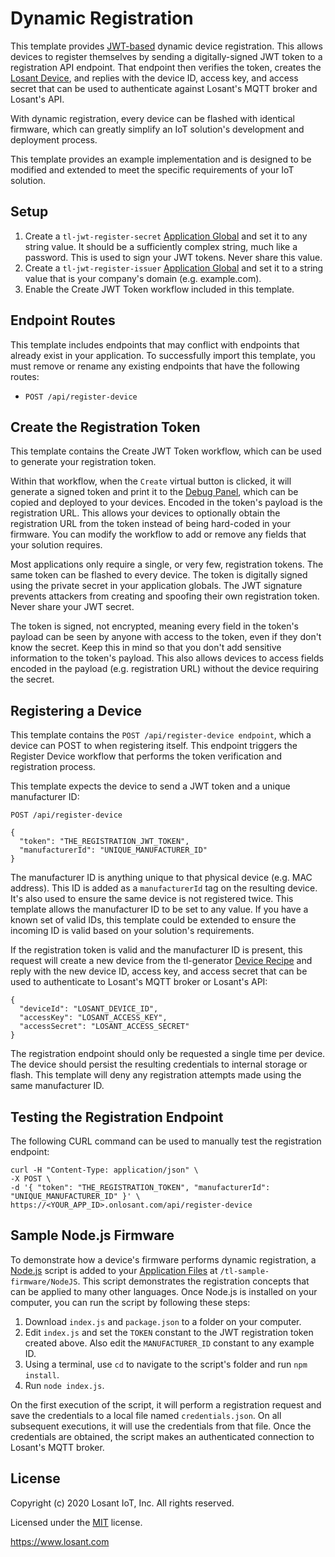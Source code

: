 # Dynamic Registration
This template provides [JWT-based](https://en.wikipedia.org/wiki/JSON_Web_Token) dynamic device registration. This allows devices to register themselves by sending a digitally-signed JWT token to a registration API endpoint. That endpoint then verifies the token, creates the [Losant Device](https://docs.losant.com/devices/overview/), and replies with the device ID, access key, and access secret that can be used to authenticate against Losant's MQTT broker and Losant's API.

With dynamic registration, every device can be flashed with identical firmware, which can greatly simplify an IoT solution's development and deployment process.

This template provides an example implementation and is designed to be modified and extended to meet the specific requirements of your IoT solution.

## Setup
1. Create a `tl-jwt-register-secret` [Application Global](https://docs.losant.com/applications/overview/#application-globals) and set it to any string value. It should be a sufficiently complex string, much like a password. This is used to sign your JWT tokens. Never share this value.
2. Create a `tl-jwt-register-issuer` [Application Global](https://docs.losant.com/applications/overview/#application-globals) and set it to a string value that is your company's domain (e.g. example.com).
3. Enable the Create JWT Token workflow included in this template. 

## Endpoint Routes
This template includes endpoints that may conflict with endpoints that already exist in your application. To successfully import this template, you must remove or rename any existing endpoints that have the following routes:

* `POST /api/register-device`

## Create the Registration Token
This template contains the Create JWT Token workflow, which can be used to generate your registration token.

Within that workflow, when the `Create` virtual button is clicked, it will generate a signed token and print it to the [Debug Panel](https://docs.losant.com/workflows/outputs/debug/#debug-panel), which can be copied and deployed to your devices. Encoded in the token's payload is the registration URL. This allows your devices to optionally obtain the registration URL from the token instead of being hard-coded in your firmware. You can modify the workflow to add or remove any fields that your solution requires.

Most applications only require a single, or very few, registration tokens. The same token can be flashed to every device. The token is digitally signed using the private secret in your application globals. The JWT signature prevents attackers from creating and spoofing their own registration token. Never share your JWT secret.

The token is signed, not encrypted, meaning every field in the token's payload can be seen by anyone with access to the token, even if they don't know the secret. Keep this in mind so that you don't add sensitive information to the token's payload. This also allows devices to access fields encoded in the payload (e.g. registration URL) without the device requiring the secret.

## Registering a Device
This template contains the `POST /api/register-device endpoint`, which a device can POST to when registering itself. This endpoint triggers the Register Device workflow that performs the token verification and registration process.

This template expects the device to send a JWT token and a unique manufacturer ID:

```
POST /api/register-device

{
  "token": "THE_REGISTRATION_JWT_TOKEN",
  "manufacturerId": "UNIQUE_MANUFACTURER_ID"
}
```

The manufacturer ID is anything unique to that physical device (e.g. MAC address). This ID is added as a `manufacturerId` tag on the resulting device. It's also used to ensure the same device is not registered twice. This template allows the manufacturer ID to be set to any value. If you have a known set of valid IDs, this template could be extended to ensure the incoming ID is valid based on your solution's requirements.

If the registration token is valid and the manufacturer ID is present, this request will create a new device from the tl-generator [Device Recipe](https://docs.losant.com/devices/device-recipes/) and reply with the new device ID, access key, and access secret that can be used to authenticate to Losant's MQTT broker or Losant's API:

```
{
  "deviceId": "LOSANT_DEVICE_ID",
  "accessKey": "LOSANT_ACCESS_KEY",
  "accessSecret": "LOSANT_ACCESS_SECRET"
}
```

The registration endpoint should only be requested a single time per device. The device should persist the resulting credentials to internal storage or flash. This template will deny any registration attempts made using the same manufacturer ID.

## Testing the Registration Endpoint
The following CURL command can be used to manually test the registration endpoint:

```
curl -H "Content-Type: application/json" \
-X POST \
-d '{ "token": "THE_REGISTRATION_TOKEN", "manufacturerId": "UNIQUE_MANUFACTURER_ID" }' \
https://<YOUR_APP_ID>.onlosant.com/api/register-device
```

## Sample Node.js Firmware
To demonstrate how a device's firmware performs dynamic registration, a [Node.js](https://nodejs.org) script is added to your [Application Files](https://docs.losant.com/applications/files/) at `/tl-sample-firmware/NodeJS`. This script demonstrates the registration concepts that can be applied to many other languages. Once Node.js is installed on your computer, you can run the script by following these steps:

1. Download `index.js` and `package.json` to a folder on your computer.
2. Edit `index.js` and set the `TOKEN` constant to the JWT registration token created above. Also edit the `MANUFACTURER_ID` constant to any example ID.
3. Using a terminal, use `cd` to navigate to the script's folder and run `npm install`.
4. Run `node index.js`.

On the first execution of the script, it will perform a registration request and save the credentials to a local file named `credentials.json`. On all subsequent executions, it will use the credentials from that file. Once the credentials are obtained, the script makes an authenticated connection to Losant's MQTT broker.

## License

Copyright (c) 2020 Losant IoT, Inc. All rights reserved.

Licensed under the [MIT](https://github.com/Losant/losant-templates/blob/master/LICENSE.txt) license.

https://www.losant.com
